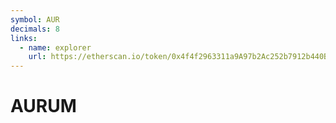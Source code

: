 ```yaml
---
symbol: AUR
decimals: 8
links:
  - name: explorer
    url: https://etherscan.io/token/0x4f4f2963311a9A97b2Ac252b7912b440BDB342A7
---
```


# AURUM
